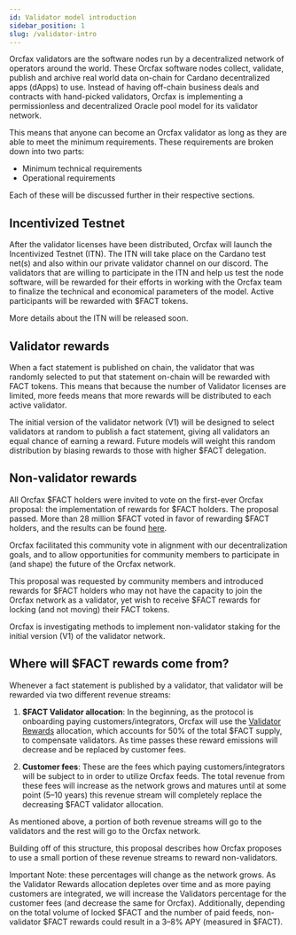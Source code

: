 ```yaml
---
id: Validator model introduction
sidebar_position: 1
slug: /validator-intro
---
```


Orcfax validators are the software nodes run by a decentralized network of
operators around the world. These Orcfax software nodes collect, validate,
publish and archive real world data on-chain for Cardano decentralized apps
(dApps) to use. Instead of having off-chain business deals and contracts with
hand-picked validators, Orcfax is implementing a permissionless and
decentralized Oracle pool model for its validator network.

This means that anyone can become an Orcfax validator as long as they are able
to meet the minimum requirements. These requirements are broken down into two
parts:

- Minimum technical requirements <!-- link to section "Technical Requirements -->
- Operational requirements <!-- Link to section "Operational requirements -->

Each of these will be discussed further in their respective sections.

## Incentivized Testnet
After the validator licenses have been distributed, Orcfax will launch the
Incentivized Testnet (ITN). The ITN will take place on the Cardano test net(s)
and also within our private validator channel on our discord. The validators
that are willing to participate in the ITN and help us test the node software,
will be rewarded for their efforts in working with the Orcfax team to finalize
the technical and economical parameters of the model. Active participants will
be rewarded with $FACT tokens.

More details about the ITN will be released soon.

## Validator rewards
When a fact statement is published on chain, the validator that was randomly
selected to put that statement on-chain will be rewarded with FACT tokens. This
means that because the number of Validator licenses are limited, more feeds
means that more rewards will be distributed to each active validator.

The initial version of the validator network (V1) will be designed to select
validators at random to publish a fact statement, giving all validators an equal
chance of earning a reward. Future models will weight this random distribution
by biasing rewards to those with higher $FACT delegation.

## Non-validator rewards
All Orcfax $FACT holders were invited to vote on the first-ever Orcfax proposal:
the implementation of rewards for $FACT holders. The proposal passed. More than
28 million $FACT voted in favor of rewarding $FACT holders, and the results can
be found [here](https://app.summonplatform.io/poll/640336f9-0047-4055-91cf-4238ad4d182f).

Orcfax facilitated this community vote in alignment with our decentralization
goals, and to allow opportunities for community members to participate in
(and shape) the future of the Orcfax network.

This proposal was requested by community members and introduced rewards for
$FACT holders who may not have the capacity to join the Orcfax network as a
validator, yet wish to receive $FACT rewards for locking (and not moving) their
FACT tokens.

 Orcfax is investigating methods to implement non-validator staking for the
 initial version (V1) of the validator network.

 ## Where will $FACT rewards come from?
 Whenever a fact statement is published by a validator, that validator will be
 rewarded via two different revenue streams:

1. **$FACT Validator allocation**:
In the beginning, as the protocol is onboarding paying customers/integrators,
Orcfax will use the [Validator Rewards](tokenomics#validator-rewards)
allocation, which accounts for 50% of the total $FACT supply, to compensate
validators. As time passes these reward emissions will decrease and be replaced
by customer fees.

1. **Customer fees**:
These are the fees which paying customers/integrators will be subject to in
order to utilize Orcfax feeds. The total revenue from these fees will increase
as the network grows and matures until at some point (5–10 years) this revenue
stream will completely replace the decreasing $FACT validator allocation.

As mentioned above, a portion of both revenue streams will go to the validators
and the rest will go to the Orcfax network.

Building off of this structure, this proposal describes how Orcfax proposes to
use a small portion of these revenue streams to reward non-validators. <!-- You can find the proposed breakdown below: add image -->

Important Note:
these percentages will change as the network grows. As the Validator Rewards
allocation depletes over time and as more paying customers are integrated, we
will increase the Validators percentage for the customer fees (and decrease the
same for Orcfax). Additionally, depending on the total volume of locked $FACT
and the number of paid feeds, non-validator $FACT rewards could result in a 3–8%
APY (measured in $FACT).
